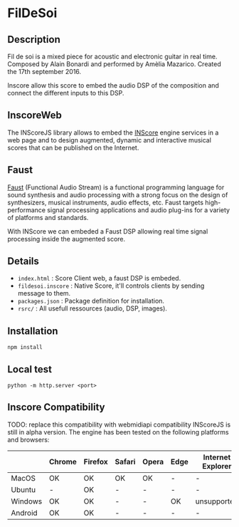 # FilDeSoi
## Description
Fil de soi is a mixed piece for acoustic and electronic guitar in real time. Composed by Alain Bonardi and performed by Amèlia Mazarico.
Created the 17th september 2016.

Inscore allow this score to embed the audio DSP of the composition and connect the different inputs to this DSP.

## InscoreWeb
The INScoreJS library allows to embed the [INScore](https://inscore.grame.fr) engine services in a web page and to design augmented, dynamic and interactive musical scores that can be published on the Internet.

## Faust
[Faust](https://faust.grame.fr/) (Functional Audio Stream) is a functional programming language for sound synthesis and audio processing with a strong focus on the design of synthesizers, musical instruments, audio effects, etc. Faust targets high-performance signal processing applications and audio plug-ins for a variety of platforms and standards.

With INScore we can embeded a Faust DSP allowing real time signal processing inside the augmented score.

## Details
- `index.html` : Score Client web, a faust DSP is embeded.
- `fildesoi.inscore` : Native Score, it'll controls clients by sending message to them.
- `packages.json` : Package definition for installation.
- `rsrc/` : All usefull ressources (audio, DSP, images).

## Installation
```
npm install
```

## Local test
```
python -m http.server <port>
```

## Inscore Compatibility
TODO: replace this compatibility with webmidiapi compatibility
INScoreJS is still in alpha version. The engine has been tested on the following platforms and browsers:

|         | Chrome  | Firefox  | Safari  | Opera | Edge | Internet Explorer |
|---------|---------|----------|---------|-------|------|-------------------|
| MacOS   |   OK   |   OK     |    OK   |   OK  |  -   |   -   |
| Ubuntu  | -      |   OK     |   -     |   -   |  -   |   -   |
| Windows | OK     |   OK     |   -     |   -   | OK   | unsupported |
| Android |  OK    |   OK     |   -     |   -   |  -   |   -   |